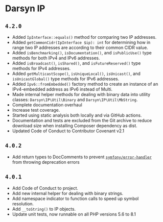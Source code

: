 # Darsyn IP

## `4.2.0`

- Added `IpInterface::equals()` method for comparing two IP addresses.
- Added `getCommonCidr(IpInterface $ip): int` for determining how in range two
  IP addresses are according to their common CIDR value.
- Added `isBenchmarking()`, `isDocumentation()`, and `isPublicUse()` type
  methods for both IPv4 and IPv6 addresses.
- Added `isBroadcast()`, `isShared()`, and `isFutureReserved()` type methods for
  IPv4 addresses.
- Added `getMulticastScope()`, `isUniqueLocal()`, `isUnicast()`, and
  `isUnicastGlobal()` type methods for IPv6 addresses.
- Added `Ipv6::fromEmbedded()` factory method to create an instance of an
  IPv4-embedded address as IPv6 instead of Multi.
- Made internal helper methods for dealing with binary data into utility
  classes: `Darsyn\IP\Util\Binary` and `Darsyn\IP\Util\MbString`.
- Complete documentation overhaul
- Increase test coverage.
- Started using static analysis both locally and via GitHub actions.
- Documentation and tests are excluded from the Git archive to reduce download
  size when installing Composer dependency as dist.
- Updated Code of Conduct to Contributor Covenant v2.1

## `4.0.2`

- Add return types to DocComments to prevent
  [`symfony/error-handler`](https://github.com/symfony/symfony/tree/5.4/src/Symfony/Component/ErrorHandler)
  from throwing deprecation errors

## `4.0.1`

- Add Code of Conduct to project.
- Add new internal helper for dealing with binary strings.
- Add namespace indicator to function calls to speed up symbol resolution.
- Add `__toString()` to IP objects.
- Update unit tests, now runnable on all PHP versions 5.6 to 8.1
